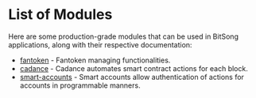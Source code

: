 <!--
order: 0
-->

# List of Modules

Here are some production-grade modules that can be used in BitSong applications, along with their respective documentation:

- [fantoken](fantoken/spec/README.md) - Fantoken managing functionalities.
- [cadance](cadance/spec/README.md) - Cadance automates smart contract actions for each block.
- [smart-accounts](smart-accounts/spec/README.md) - Smart accounts allow authentication of actions for accounts in programmable manners.
